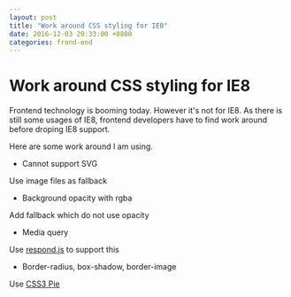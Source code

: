 ```yaml
---
layout: post
title: "Work around CSS styling for IE8"
date: 2016-12-03 20:33:00 +0800
categories: frond-end
---
```


# Work around CSS styling for IE8

Frontend technology is booming today. However it's not for IE8. 
As there is still some usages of IE8, frontend developers have to find work around before droping IE8 support.

Here are some work around I am using.

* Cannot support SVG

Use image files as fallback

* Background opacity with rgba

Add fallback which do not use opacity

* Media query

Use [respond.js](https://github.com/scottjehl/Respond) to support this

* Border-radius, box-shadow, border-image

Use [CSS3 Pie](http://css3pie.com/)


